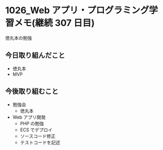 # 1026_Web アプリ・プログラミング学習メモ(継続 307 日目)

徳丸本の勉強

## 今日取り組んだこと

- 徳丸本
- MVP

## 今後取り組むこと

- 勉強会
  - 徳丸本
- Web アプリ開発
  - PHP の勉強
  - ECS でデプロイ
  - ソースコード修正
  - テストコードを記述
